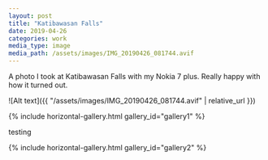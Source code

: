 ```yaml
---
layout: post
title: "Katibawasan Falls"
date: 2019-04-26
categories: work
media_type: image
media_path: /assets/images/IMG_20190426_081744.avif
---
```


A photo I took at Katibawasan Falls with my Nokia 7 plus. Really happy with how it turned out.

![Alt text]({{ "/assets/images/IMG_20190426_081744.avif" | relative_url }})

{% include horizontal-gallery.html gallery_id="gallery1" %}

testing

{% include horizontal-gallery.html gallery_id="gallery2" %}

